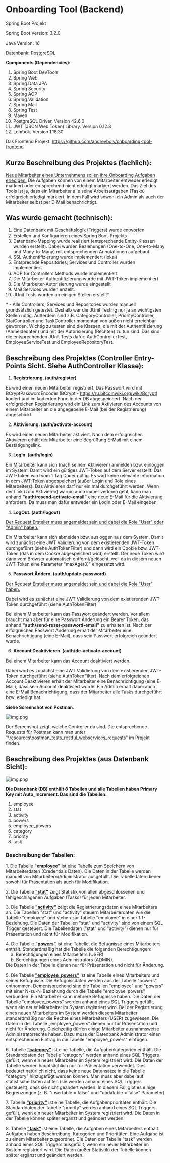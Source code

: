 # Onboarding Tool (Backend)

Spring Boot Projekt

Spring Boot Version: 3.2.0
<p>
Java Version: 16
<p>
Datenbank: PostgreSQL
<p>

<b>Components (Dependencies):</b>
1. Spring Boot DevTools
2. Spring Web
3. Spring Data JPA
4. Spring Security
5. Spring AOP
6. Spring Validation
7. Spring Mail
8. Spring Test
9. Maven
10. PostgreSQL Driver. Version 42.6.0
11. JWT (JSON Web Token) Library. Version 0.12.3 
12. Lombok. Version 1.18.30
<p>
<p>
Das Frontend Projekt: <a href="https://github.com/andreyboiv/onboarding-tool-frontend">https://github.com/andreyboiv/onboarding-tool-frontend</a>
<p>
<p>
<p>
<b><h2>Kurze Beschreibung des Projektes (fachlich):</h2></b>
<p>
<ins>
Neue Mitarbeiter eines Unternehmens sollen ihre Onboarding Aufgaben 
erledigen.</ins> Die Aufgaben können von einem Mitarbeiter 
entweder erledigt markiert oder entsprechend nicht erledigt 
markiert werden. Das Ziel des Tools ist ja, 
dass ein Mitarbeiter alle seine Arbeitsaufgaben (Tasks) 
erfolgreich erledigt markiert. 
In dem Fall wird sowohl ein Admin als auch der Mitarbeiter 
selbst per E-Mail benachrichtigt.
<p>
<p>
<b><h2>Was wurde gemacht (technisch):</h2></b>

1. Eine Datenbank mit Geschäftslogik (Triggers) wurde entworfen
2. Erstellen und Konfigurieren eines Spring Boot-Projekts
3. Datenbank-Mapping wurde realisiert (entsprechende Entity-Klassen wurden erstellt).
   Dabei wurden Beziehungen (One-to-One, One-to-Many und Many-to-Many)
   mit entsprechenden Annotationen aufgebaut.
4. SSL-Authentifizierung wurde implementiert (lokal)
5. Entsprechde Repositories, Services und Controller wurden implementiert
6. AOP für Controllers Methods wurde implementiert
7. Die Mitarbeiter-Authentifizierung wurde mit JWT-Token implementiert
8. Die Mitarbeiter-Autorisierung wurde eingestellt
9. Mail Services wurden erstellt.
10. JUnit Tests wurden an einigen Stellen erstellt*.
<p>
<p>
* - Alle Controllers, Services und Repositories wurden manuell grundsätzlich getestet. 
Deshalb war die JUnit Testing nur ja an wichtigsten Stellen nötig. 
Außerdem sind z.B. CategoryController, PriorityController, 
StatController und TaskController momentan von außen nicht erreichbar geworden. 
Wichtig zu testen sind die Klassen, die mit der Authentifizierung (Anmeldedaten) 
und mit der Autorisierung (Rechten) zu tun sind. Das sind die entsprechenden JUnit Tests 
dafür: AuthControllerTest, EmployeeServiceTest und 
EmployeeRepositoryTest.
<p>
<p>
<p>
<p><b><h2>Beschreibung des Projektes (Controller Entry-Points Sicht. Siehe AuthController Klasse):</h2></b>
<p>

1. <b>Registrierung. (auth/register)</b>

Es wird einen neuen Mitarbeiter registriert. Das Passwort wird mit
BCryptPasswordEncoder (BCrypt - https://ru.bitcoinwiki.org/wiki/Bcrypt) kodiert und im kodierten Form in der DB abgespeichert. 
Nach der erfolgreichen Registrierung wird ein Link 
zum Aktivieren des Accounts 
von einem Mitarbeiter an die 
angegebene E-Mail (bei der Registrierung) abgeschickt.

2.  <b>Aktivierung. (auth/activate-account)</b>

Es wird einen neuen Mitarbeiter aktiviert. Nach dem erfolgreichen 
Aktivieren erhält der Mitarbeiter eine Begrüßung E-Mail mit einem Bestätigungslink.
<p>

3. <b>LogIn. (auth/login)</b>

Ein Mitarbeiter kann sich (nach seinem Aktivieren) anmelden bzw. 
einloggen im System. 
Damit wird ein gültiges JWT-Token auf dem Server erstellt. 
Das JWT-Token wird vom 1 Tag Dauer gültig. 
Es wird keine relevante Information in dem JWT-Token abgespeichert 
(außer Login und Role eines Mitarbeiters). 
Das Aktivieren darf 
nur ein mal durchgeführt werden. 
Wenn der Link (zum Aktivieren) warum auch immer verloren geht, kann man 
anhand <b>"auth/resend-activate-email"</b> 
eine neue E-Mail für die Aktivierung anfordern. 
Da muss man dafür entweder ein Login oder E-Mail eingeben.
<p>

4. <b>LogOut. (auth/logout)</b>

<ins>Der Request Ersteller muss angemeldet sein und dabei die Role "User" oder "Admin" haben.</ins>

Ein Mitarbeiter kann sich abmelden bzw. 
ausloggen aus dem System.
Damit wird zunächst eine JWT Validierung von dem existierenden JWT-Token
durchgeführt (siehe AuthTokenFilter) 
und dann wird ein Cookie bzw. JWT-Token 
(das in dem Cookie abgespeichert wird) erstellt. Der neue Token 
wird dann vom Browser automatisch entfernt/gelöscht, 
weil da in diesem neuen JWT-Token eine Parameter "maxAge(0)"
eingesetzt wird.
<p>

5. <b>Passwort Ändern. (auth/update-password)</b>

<ins>Der Request Ersteller muss angemeldet sein und dabei die Role "User" haben.</ins>

Dabei wird es zunächst eine JWT Validierung von dem existierenden JWT-Token
durchgeführt (siehe AuthTokenFilter)

Bei einem Mitarbeiter kann das Passwort geändert werden.
Vor allem braucht man aber für eine Passwort Änderung ein Bearer Token, 
das anhand <b>"auth/send-reset-password-email"</b> zu erhalten ist.
Nach der erfolgreichen Passwort Änderung erhält der Mitarbeiter eine
Benachrichtigung (eine E-Mail), dass sein Passwort erfolgreich geändert wurde.
<p>

6. <b>Account Deaktivieren. (auth/de-activate-account)</b>

Bei einem Mitarbeiter kann das Account deaktiviert werden.

Dabei wird es zunächst eine JWT Validierung von dem existierenden JWT-Token
durchgeführt (siehe AuthTokenFilter).
Nach dem erfolgreichen Account Deaktivieren erhält der Mitarbeiter eine
Benachrichtigung (eine E-Mail), dass sein Account deaktiviert wurde. Ein Admin erhält 
dabei auch eine E-Mail Benachrichtigung, dass der Mitarbeiter alle Tasks durchgeführt bzw. erledigt hat.
<p>
<p>
<p>

<b>
Siehe Screenshot von Postman.
</b>

![img.png](src/main/resources/readme_images/postman.jpg) 

Der Screenshot zeigt, welche Controller da sind. Die entsprechende Requests 
für Postman kann man unter "\resources\postman_tests_restful_webservices_requests" im Projekt finden.
  
<b><h2>Beschreibung des Projektes (aus Datenbank Sicht):</h2></b>

![img.png](src/main/resources/readme_images/db_sicht.jpg)

<b>Die Datenbank (DB) enthält 8 Tabellen und alle Tabellen haben Primary Key mit Auto_Increment. Das sind die Tabellen:</b>
  
1. employee
2. stat
3. activity
4. powers
5. employee_powers
6. category
7. priority
8. task

<b><h3>Beschreibung der Tabellen:</h3></b>
<p>
1. Die Tabelle <b><ins>"employee"</ins></b> ist eine Tabelle zum Speichern von Mitarbeiterdaten (Credentials Daten). 
Die Daten in der Tabelle werden manuell von Mitarbeitern/Administrator ausgefüllt. 
Die Tabelledaten dienen sowohl für Präsentation als auch für Modifikation.
<p>
2. Die Tabelle <b><ins>"stat"</ins></b> zeigt Statistik von allen abgeschlossenen und fehlgeschlagenen Aufgaben (Tasks) für jeden Mitarbeiter.
<p>
3. Die Tabelle <b><ins>"activity"</ins></b> zeigt die Registrierungsdaten eines Mitarbeiters an. Die Tabellen "stat" und "activity" steuern Mitarbeiterdaten wie die Tabelle "employee" und stehen zur Tabelle "employee" in einer 1:1-Beziehung. Die Daten der Tabellen "stat" und "activity" sind von einem SQL Trigger gesteuert. Die Tabellendaten ("stat" und "activity") dienen nur für Präsentation und nicht für Modifikation.
<p>
4. Die Tabelle <b><ins>"powers"</ins></b> ist eine Tabelle, die Befugnisse eines Mitarbeiters enthält. Standardmäßig hat die Tabelle die folgenden Berechtigungen:
<br>
   &nbsp;&nbsp;&nbsp;  a. Berechtigungen eines Mitarbeiters (USER) 
<br>
   &nbsp;&nbsp;&nbsp;  b. Berechtigungen eines Administrators (ADMIN).
<br>
Die Daten in der Tabelle dienen nur für Präsentation und nicht für Änderung.
<p>
5. Die Tabelle <b><ins>"employee_powers"</ins></b> ist eine Tabelle eines Mitarbeiters und seiner Befugnisse. Die Befugnissdaten werden aus der Tabelle "powers" entnommen. Dementsprechend sind die Tabellen "employee" und "powers" mit einer N-zu-N-Beziehung durch die Tabelle "employee_powers" verbunden. Ein Mitarbeiter kann mehrere Befugnisse haben. Die Daten der Tabelle "employee_powers" werden anhand eines SQL Triggers gefüllt, wenn ein neuer Mitarbeiter im System registriert wird. Bei der Registrierung eines neuen Mitarbeiters im System werden diesem Mitarbeiter standardmäßig nur die Rechte eines Mitarbeiters (USER) zugewiesen. Die Daten in der Tabelle „employee_powers“ dienen nur für Präsentation und nicht für Änderung. Gleichzeitig dürfen einige Mitarbeiter ausnahmsweise Administratorrechte haben. Dazu muss der Datenbank Administrator einen entsprechenden Eintrag in die Tabelle "employee_powers" einfügen.
<p>
6. Tabelle <b><ins>"category"</ins></b> ist eine Tabelle, die Aufgabenkategorien enthält. Die Standarddaten der Tabelle "category" werden anhand eines SQL Triggers gefüllt, wenn ein neuer Mitarbeiter im System registriert wird. Die Daten der Tabelle werden hauptsächlich nur für Präsentation verwendet. Dies bedeutet natürlich nicht, dass keine neue Datensätze in die Tabelle "category" hinzugefügt werden können. Man muss aber dabei auf statistische Daten achten (sie werden anhand eines SQL Triggers gesteuert), dass sie nicht geändert werden. In diesem Fall gibt es einige Begrenzungen (z. B. "insertable = false" und "updatable = false" Parameter)
<p>
7. Tabelle <b><ins>"priority"</ins></b> ist eine Tabelle, die Aufgabenprioritäten enthält. Die Standarddaten der Tabelle "priority" werden anhand eines SQL Triggers gefüllt, wenn ein neuer Mitarbeiter im System registriert wird. Die Daten in der Tabelle können später ergänzt und geändert werden.
<p>
8. Tabelle <b><ins>"task"</ins></b> ist eine Tabelle, die Aufgaben eines Mitarbeiters enthält. Aufgaben haben Beschreibung, Kategorien und Prioritäten. Eine Aufgabe ist zu einem Mitarbeiter zugeordnet. Die Daten der Tabelle "task" werden anhand eines SQL Triggers ausgefüllt, wenn ein neuer Mitarbeiter im System registriert wird. Die Daten (außer Statistik) der Tabelle können später ergänzt und geändert werden.
